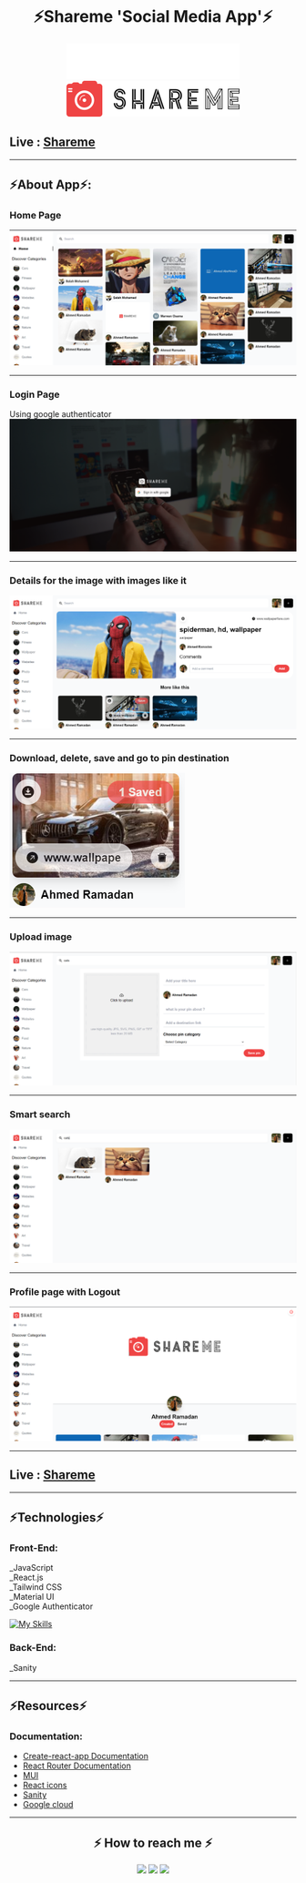 <h1 align="center"> ⚡Shareme 'Social Media App'⚡</h1>

<div align="center">
<img src="./shareme_frontend/src/assets/logowhite.png" alt="logo" />
<br>
<img src="./shareme_frontend/src/assets/logo.png" alt="logo" />
</div>

## Live : [Shareme](https://shareme-abohmaid.netlify.app)

---

## ⚡About App⚡:

### Home Page
![alt text](./shareme_frontend/src/assets/Home_01.png)

---

### Login Page
Using google authenticator
![alt text](./shareme_frontend/src/assets/Sign_in.png)

---

### Details for the image with images like it
![alt text](./shareme_frontend/src/assets/Deatail.png)

---

### Download, delete, save and go to pin destination
![alt text](./shareme_frontend/src/assets/Info.png)

---

### Upload image
![alt text](./shareme_frontend/src/assets/Upload.png)

---

### Smart search
![alt text](./shareme_frontend/src/assets/Search.png)

---

### Profile page with Logout
![alt text](./shareme_frontend/src/assets/Profile.png)

---

## Live : [Shareme](https://shareme-abohmaid.netlify.app)

---

## ⚡Technologies⚡

### Front-End:
_JavaScript
<br>
_React.js
<br>
_Tailwind CSS
<br>
_Material UI
<br>
_Google Authenticator

[![My Skills](https://skillicons.dev/icons?i=js,react,tailwind,materialui,&perline=10)](https://skillicons.dev)

### Back-End:
_Sanity

---
## ⚡Resources⚡

### Documentation:

- [Create-react-app Documentation](https://reactjs.org/docs/create-a-new-react-app.html)
- [React Router Documentation](https://reactrouter.com/en/main)
- [MUI](https://mui.com/)
- [React icons](https://react-icons.github.io/react-icons)
- [Sanity](https://www.sanity.io/)
- [Google cloud](https://console.cloud.google.com)

---
<h2 align="center" id="contact">⚡️ How to reach me ⚡️</h2>
  
<p align="center">
    <a href="mailto:ahmedmedo.am121212@gmail.com"><img src="https://img.shields.io/badge/-Gmail-D14836?style=for-the-badge&logo=Gmail&logoColor=white"></img></a>
    <a href="https://linkedin.com/in/ahmed-abohmaid"alt="Linkedin"><img src="https://img.shields.io/badge/LinkedIn-0077B5?style=for-the-badge&logo=linkedin&logoColor=white"></a>
    <a href="https://www.facebook.com/abohmaid13" alt="Facebook"><img src="https://img.shields.io/badge/Facebook-1877F2?style=for-the-badge&logo=facebook&logoColor=white"></a>
    <a h
